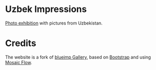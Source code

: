 # Uzbek Impressions

[Photo exhibition](http://uzbekimpressions.com) with pictures from Uzbekistan.

# Credits

The website is a fork of [blueimp Gallery](http://blueimp.github.io/Gallery/), based on  [Bootstrap](https://github.com/twbs/bootstrap) and using [Mosaic Flow](http://sapegin.github.io/jquery.mosaicflow/).
